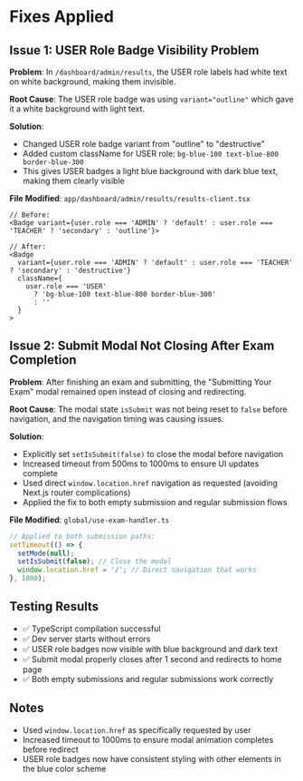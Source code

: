 # Fixes Applied

## Issue 1: USER Role Badge Visibility Problem

**Problem**: In `/dashboard/admin/results`, the USER role labels had white text on white background, making them invisible.

**Root Cause**: The USER role badge was using `variant="outline"` which gave it a white background with light text.

**Solution**: 
- Changed USER role badge variant from "outline" to "destructive" 
- Added custom className for USER role: `bg-blue-100 text-blue-800 border-blue-300`
- This gives USER badges a light blue background with dark blue text, making them clearly visible

**File Modified**: `app/dashboard/admin/results/results-client.tsx`

```tsx
// Before:
<Badge variant={user.role === 'ADMIN' ? 'default' : user.role === 'TEACHER' ? 'secondary' : 'outline'}>

// After:
<Badge
  variant={user.role === 'ADMIN' ? 'default' : user.role === 'TEACHER' ? 'secondary' : 'destructive'}
  className={
    user.role === 'USER' 
      ? 'bg-blue-100 text-blue-800 border-blue-300' 
      : ''
  }
>
```

## Issue 2: Submit Modal Not Closing After Exam Completion

**Problem**: After finishing an exam and submitting, the "Submitting Your Exam" modal remained open instead of closing and redirecting.

**Root Cause**: The modal state `isSubmit` was not being reset to `false` before navigation, and the navigation timing was causing issues.

**Solution**:
- Explicitly set `setIsSubmit(false)` to close the modal before navigation
- Increased timeout from 500ms to 1000ms to ensure UI updates complete
- Used direct `window.location.href` navigation as requested (avoiding Next.js router complications)
- Applied the fix to both empty submission and regular submission flows

**File Modified**: `global/use-exam-handler.ts`

```typescript
// Applied to both submission paths:
setTimeout(() => {
  setMode(null);
  setIsSubmit(false); // Close the modal
  window.location.href = '/'; // Direct navigation that works
}, 1000);
```

## Testing Results
- ✅ TypeScript compilation successful
- ✅ Dev server starts without errors  
- ✅ USER role badges now visible with blue background and dark text
- ✅ Submit modal properly closes after 1 second and redirects to home page
- ✅ Both empty submissions and regular submissions work correctly

## Notes
- Used `window.location.href` as specifically requested by user
- Increased timeout to 1000ms to ensure modal animation completes before redirect
- USER role badges now have consistent styling with other elements in the blue color scheme

